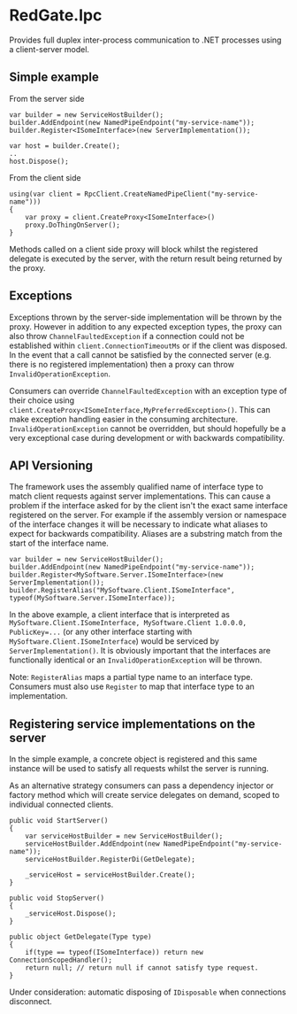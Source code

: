 # RedGate.Ipc

Provides full duplex inter-process communication to .NET processes using a client-server model.

## Simple example

From the server side

    var builder = new ServiceHostBuilder();
    builder.AddEndpoint(new NamedPipeEndpoint("my-service-name"));
    builder.Register<ISomeInterface>(new ServerImplementation());

    var host = builder.Create();
    ..
    host.Dispose();

From the client side

    using(var client = RpcClient.CreateNamedPipeClient("my-service-name")))
    {
        var proxy = client.CreateProxy<ISomeInterface>()
        proxy.DoThingOnServer();
    }

Methods called on a client side proxy will block whilst the registered delegate is executed by the server,
with the return result being returned by the proxy.

## Exceptions

Exceptions thrown by the server-side implementation will be thrown by the proxy. However in addition to any
expected exception types, the proxy can also throw `ChannelFaultedException` if a connection could not be established
within `client.ConnectionTimeoutMs` or if the client was disposed.
In the event that a call cannot be satisfied by the connected server (e.g. there is no registered implementation)
then a proxy can throw `InvalidOperationException`.

Consumers can override `ChannelFaultedException` with an exception type of their choice using
`client.CreateProxy<ISomeInterface,MyPreferredException>()`. This can make exception handling easier
in the consuming architecture. `InvalidOperationException` cannot be overridden, but should hopefully be
a very exceptional case during development or with backwards compatibility.

## API Versioning

The framework uses the assembly qualified name of interface type to match client requests against server implementations.
This can cause a problem if the interface asked for by the client isn't the exact same interface registered on the server.
For example if the assembly version or namespace of the interface changes it will be necessary to indicate what aliases to
expect for backwards compatibility. Aliases are a substring match from the start of the interface name.

	var builder = new ServiceHostBuilder();
	builder.AddEndpoint(new NamedPipeEndpoint("my-service-name"));
	builder.Register<MySoftware.Server.ISomeInterface>(new ServerImplementation());
	builder.RegisterAlias("MySoftware.Client.ISomeInterface", typeof(MySoftware.Server.ISomeInterface));

In the above example, a client interface that is interpreted as `MySoftware.Client.ISomeInterface, MySoftware.Client 1.0.0.0, PublicKey=...`
(or any other interface starting with `MySoftware.Client.ISomeInterface`) would be serviced by `ServerImplementation()`.
It is obviously important that the interfaces are functionally identical or an `InvalidOperationException` will be thrown.

Note: `RegisterAlias` maps a partial type name to an interface type. Consumers must also use `Register` to map that interface type
to an implementation.

## Registering service implementations on the server

In the simple example, a concrete object is registered and this same instance will be used to satisfy all
requests whilst the server is running.

As an alternative strategy consumers can pass a dependency injector or factory method which will create
service delegates on demand, scoped to individual connected clients.

	public void StartServer()
	{
        var serviceHostBuilder = new ServiceHostBuilder();
        serviceHostBuilder.AddEndpoint(new NamedPipeEndpoint("my-service-name"));
        serviceHostBuilder.RegisterDi(GetDelegate);

        _serviceHost = serviceHostBuilder.Create();
	}

    public void StopServer()
	{
        _serviceHost.Dispose();
	}

	public object GetDelegate(Type type)
	{
        if(type == typeof(ISomeInterface)) return new ConnectionScopedHandler();
        return null; // return null if cannot satisfy type request.
	}

Under consideration: automatic disposing of `IDisposable` when connections disconnect.
